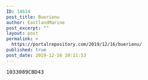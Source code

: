 ```yaml
---
ID: 14614
post_title: Buerienu
author: EastlandMarine
post_excerpt: ""
layout: post
permalink: >
  https://portalrepository.com/2019/12/16/buerienu/
published: true
post_date: 2019-12-16 10:11:53
---
```

<pre>1033089CBD43</pre>